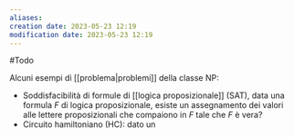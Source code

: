 ```yaml
---
aliases: 
creation date: 2023-05-23 12:19
modification date: 2023-05-23 12:19
---
```


#Todo


Alcuni esempi di [[problema|problemi]] della classe NP:
- Soddisfacibilità di formule di [[logica proposizionale]] (SAT), data una formula $F$ di logica proposizionale, esiste un assegnamento dei valori alle lettere proposizionali che compaiono in $F$ tale che $F$ è vera?
- Circuito hamiltoniano (HC): dato un 